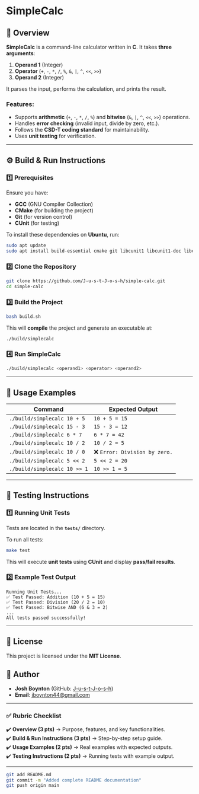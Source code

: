 # SimpleCalc

## 📌 Overview
**SimpleCalc** is a command-line calculator written in **C**. It takes **three arguments**:
1. **Operand 1** (Integer)
2. **Operator** (`+`, `-`, `*`, `/`, `%`, `&`, `|`, `^`, `<<`, `>>`)
3. **Operand 2** (Integer)

It parses the input, performs the calculation, and prints the result.

### Features:
- Supports **arithmetic** (`+`, `-`, `*`, `/`, `%`) and **bitwise** (`&`, `|`, `^`, `<<`, `>>`) operations.
- Handles **error checking** (invalid input, divide by zero, etc.).
- Follows the **CSD-T coding standard** for maintainability.
- Uses **unit testing** for verification.

---

## ⚙️ Build & Run Instructions

### 1️⃣ Prerequisites
Ensure you have:
- **GCC** (GNU Compiler Collection)
- **CMake** (for building the project)
- **Git** (for version control)
- **CUnit** (for testing)

To install these dependencies on **Ubuntu**, run:
```sh
sudo apt update
sudo apt install build-essential cmake git libcunit1 libcunit1-doc libcunit1-dev -y
```

### 2️⃣ Clone the Repository
```sh
git clone https://github.com/J-u-s-t-J-o-s-h/simple-calc.git
cd simple-calc
```

### 3️⃣ Build the Project
```sh
bash build.sh
```
This will **compile** the project and generate an executable at:
```
./build/simplecalc
```

### 4️⃣ Run SimpleCalc
```sh
./build/simplecalc <operand1> <operator> <operand2>
```

---

## 📌 Usage Examples

| **Command** | **Expected Output** |
|-------------|---------------------|
| `./build/simplecalc 10 + 5` | `10 + 5 = 15` |
| `./build/simplecalc 15 - 3` | `15 - 3 = 12` |
| `./build/simplecalc 6 * 7` | `6 * 7 = 42` |
| `./build/simplecalc 10 / 2` | `10 / 2 = 5` |
| `./build/simplecalc 10 / 0` | ❌ `Error: Division by zero.` |
| `./build/simplecalc 5 << 2` | `5 << 2 = 20` |
| `./build/simplecalc 10 >> 1` | `10 >> 1 = 5` |

---

## 🧪 Testing Instructions

### 1️⃣ Running Unit Tests
Tests are located in the **`tests/`** directory.

To run all tests:
```sh
make test
```
This will execute **unit tests** using **CUnit** and display **pass/fail results**.

### 2️⃣ Example Test Output
```
Running Unit Tests...
✅ Test Passed: Addition (10 + 5 = 15)
✅ Test Passed: Division (20 / 2 = 10)
✅ Test Passed: Bitwise AND (6 & 3 = 2)
...
All tests passed successfully!
```

---

## 📜 License
This project is licensed under the **MIT License**.

## 👤 Author
- **Josh Boynton** (GitHub: [J-u-s-t-J-o-s-h](https://github.com/J-u-s-t-J-o-s-h))
- **Email**: jboynton44@gmail.com

---

### ✅ Rubric Checklist
✔️ **Overview (3 pts)** → Purpose, features, and key functionalities.  
✔️ **Build & Run Instructions (3 pts)** → Step-by-step setup guide.  
✔️ **Usage Examples (2 pts)** → Real examples with expected outputs.  
✔️ **Testing Instructions (2 pts)** → Running tests with example output.  

---

```sh
git add README.md
git commit -m "Added complete README documentation"
git push origin main
```
